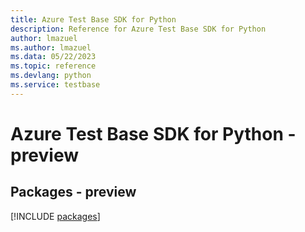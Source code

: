 ```yaml
---
title: Azure Test Base SDK for Python
description: Reference for Azure Test Base SDK for Python
author: lmazuel
ms.author: lmazuel
ms.data: 05/22/2023
ms.topic: reference
ms.devlang: python
ms.service: testbase
---
```

# Azure Test Base SDK for Python - preview
## Packages - preview
[!INCLUDE [packages](test-base-index.md)]